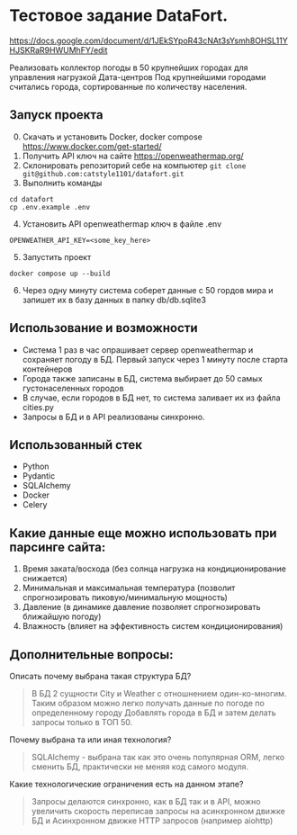 # Тестовое задание DataFort.

https://docs.google.com/document/d/1JEkSYpoR43cNAt3sYsmh8OHSL11YHJSKRaR9HWUMhFY/edit

Реализовать коллектор погоды в 50 крупнейших городах для управления нагрузкой Дата-центров
Под крупнейшими городами считались города, сортированные по количеству населения.

## Запуск проекта

0. Скачать и установить Docker, docker compose https://www.docker.com/get-started/
1. Получить API ключ на сайте https://openweathermap.org/
2. Склонировать репозиторий себе на компьютер `git clone git@github.com:catstyle1101/datafort.git`
3. Выполнить команды
```
cd datafort
cp .env.example .env
```

4. Установить API openweathermap ключ в файле .env

```
OPENWEATHER_API_KEY=<some_key_here>
```

5. Запустить проект

```
docker compose up --build
```

6. Через одну минуту система соберет данные с 50 гордов мира и запишет их в базу данных в папку db/db.sqlite3

## Использование и возможности

- Система 1 раз в час опрашивает сервер openweathermap и сохраняет погоду в БД. Первый запуск через 1 минуту после старта контейнеров
- Города также записаны в БД, система выбирает до 50 самых густонаселенных городов
- В случае, если городов в БД нет, то система заливает их из файла cities.py
- Запросы в БД и в API реализованы синхронно.

## Использованный стек

- Python
- Pydantic
- SQLAlchemy
- Docker
- Celery



## Какие данные еще можно использовать при парсинге сайта:

1. Время заката/восхода (без солнца нагрузка на кондиционирование снижается)
2. Минимальная и максимальная температура (позволит спрогнозировать пиковую/минимальную мощность)
3. Давление (в динамике давление позволяет спрогнозировать ближайшую погоду)
4. Влажность (влияет на эффективность систем кондиционирования)


## Дополнительные вопросы:

Описать почему выбрана такая структура БД?

> В БД 2 сущности City и Weather c отношнением один-ко-многим. Таким образом можно легко получать данные по погоде по определенному городу
> Добавлять города в БД и затем делать запросы только в ТОП 50.

Почему выбрана та или иная технология?

> SQLAlchemy - выбрана так как это очень популярная ORM, легко сменить БД, практически не меняя код самого модуля.

Какие технологические ограничения есть на данном этапе?

> Запросы делаются синхронно, как в БД так и в API, можно увеличить скорость переписав запросы на асинхронном движке БД и Асинхронном движке HTTP запросов (например aiohttp)
